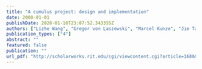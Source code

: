 ```yaml
---
title: "A cumulus project: design and implementation"
date: 2008-01-01
publishDate: 2020-01-10T23:07:52.343355Z
authors: ["Lizhe Wang", "Gregor von Laszewski", "Marcel Kunze", "Jie Tao"]
publication_types: ["4"]
abstract: ""
featured: false
publication: ""
url_pdf: "http://scholarworks.rit.edu/cgi/viewcontent.cgi?article=1686&context=article"
---
```


